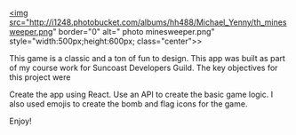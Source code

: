 <a href="http://s1248.photobucket.com/user/Michael_Yenny/media/minesweeper.png.html" target="_blank"><img src="http://i1248.photobucket.com/albums/hh488/Michael_Yenny/th_minesweeper.png" border="0" alt=" photo minesweeper.png" style="width:500px;height:600px; class="center">></a>

This game is a classic and a ton of fun to design. This app was built as part of my course work for Suncoast Developers Guild. The key objectives for this project were

Create the app using React.
Use an API to create the basic game logic.
I also used emojis to create the bomb and flag icons for the game.

Enjoy!
